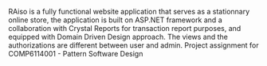 RAiso is a fully functional website application that serves as a stationnary online store, the application is built on ASP.NET framework and a collaboration with Crystal Reports for transaction report purposes, and equipped with Domain Driven Design approach.  The views and the authorizations are different between user and admin. Project assignment for COMP6114001 - Pattern Software Design

